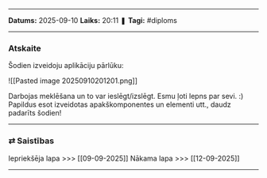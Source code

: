 ___

**Datums:** 2025-09-10
**Laiks:** 20:11
❚ **Tagi:** #diploms 

---
### Atskaite

Šodien izveidoju aplikāciju pārlūku:

![[Pasted image 20250910201201.png]]

Darbojas meklēšana un to var ieslēgt/izslēgt. Esmu ļoti lepns par sevi. :)
Papildus esot izveidotas apakškomponentes un elementi utt., daudz padarīts šodien!

---
### ⇄ Saistības

Iepriekšēja lapa >>> [[09-09-2025]]
Nākama lapa >>> [[12-09-2025]]

---